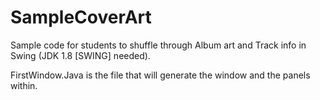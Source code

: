 # SampleCoverArt
Sample code for students to shuffle through Album art and Track info in Swing (JDK 1.8 [SWING] needed). 

FirstWindow.Java is the file that will generate the window and the panels within.
